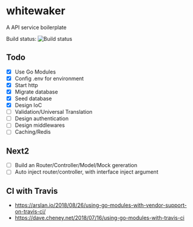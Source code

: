 # whitewaker
A API service boilerplate

Build status: ![Build status](https://travis-ci.com/tpphu/whitewaker.svg?branch=master)

## Todo

- [x] Use Go Modules
- [x] Config .env for environment
- [x] Start http
- [x] Migrate database
- [x] Seed database
- [x] Design IoC
- [ ] Validation/Universal Translation
- [ ] Design authentication
- [ ] Design middlewares
- [ ] Caching/Redis

## Next2

- [ ] Build an Router/Controller/Model/Mock gereration
- [ ] Auto inject router/controller, with interface inject argument

## CI with Travis

- https://arslan.io/2018/08/26/using-go-modules-with-vendor-support-on-travis-ci/
- https://dave.cheney.net/2018/07/16/using-go-modules-with-travis-ci
  